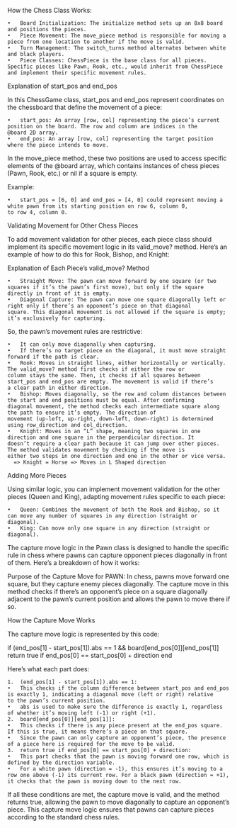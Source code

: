 How the Chess Class Works:

    •	Board Initialization: The initialize method sets up an 8x8 board and positions the pieces.
    •	Piece Movement: The move_piece method is responsible for moving a piece from one location to another if the move is valid.
    •	Turn Management: The switch_turns method alternates between white and black players.
    •	Piece Classes: ChessPiece is the base class for all pieces. Specific pieces like Pawn, Rook, etc., would inherit from ChessPiece
    and implement their specific movement rules.

Explanation of start_pos and end_pos

In this ChessGame class, start_pos and end_pos represent coordinates on the chessboard that define the movement of a piece:

    •	start_pos: An array [row, col] representing the piece’s current position on the board. The row and column are indices in the
    @board 2D array.
    •	end_pos: An array [row, col] representing the target position where the piece intends to move.

In the move_piece method, these two positions are used to access specific elements of the @board array, which contains instances
of chess pieces (Pawn, Rook, etc.) or nil if a square is empty.

Example:

    •	start_pos = [6, 0] and end_pos = [4, 0] could represent moving a white pawn from its starting position on row 6, column 0,
    to row 4, column 0.

Validating Movement for Other Chess Pieces

To add movement validation for other pieces, each piece class should implement its specific movement logic in its valid_move? method.
Here’s an example of how to do this for Rook, Bishop, and Knight:

Explanation of Each Piece’s valid_move? Method

    •	Straight Move: The pawn can move forward by one square (or two squares if it’s the pawn’s first move), but only if the square
    directly in front of it is empty.
    •	Diagonal Capture: The pawn can move one square diagonally left or right only if there’s an opponent’s piece on that diagonal
    square. This diagonal movement is not allowed if the square is empty; it’s exclusively for capturing.

So, the pawn’s movement rules are restrictive:

    •	It can only move diagonally when capturing.
    •	If there’s no target piece on the diagonal, it must move straight forward if the path is clear.
    •	Rook: Moves in straight lines, either horizontally or vertically. The valid_move? method first checks if either the row or
    column stays the same. Then, it checks if all squares between start_pos and end_pos are empty. The movement is valid if there’s
    a clear path in either direction.
    •	Bishop: Moves diagonally, so the row and column distances between the start and end positions must be equal. After confirming
    diagonal movement, the method checks each intermediate square along the path to ensure it’s empty. The direction of
    movement (up-left, up-right, down-left, down-right) is determined using row_direction and col_direction.
    •	Knight: Moves in an “L” shape, meaning two squares in one direction and one square in the perpendicular direction. It
    doesn’t require a clear path because it can jump over other pieces. The method validates movement by checking if the move is
    either two steps in one direction and one in the other or vice versa.
      => Knight = Horse => Moves in L Shaped direction

Adding More Pieces

Using similar logic, you can implement movement validation for the other pieces (Queen and King), adapting movement rules specific to
each piece:

    •	Queen: Combines the movement of both the Rook and Bishop, so it can move any number of squares in any direction (straight or diagonal).
    •	King: Can move only one square in any direction (straight or diagonal).

The capture move logic in the Pawn class is designed to handle the specific rule in chess where pawns can capture opponent pieces diagonally
in front of them. Here’s a breakdown of how it works:

Purpose of the Capture Move for PAWN:
In chess, pawns move forward one square, but they capture enemy pieces diagonally. The capture move in this method checks if there’s an
opponent’s piece on a square diagonally adjacent to the pawn’s current position and allows the pawn to move there if so.

How the Capture Move Works

The capture move logic is represented by this code:

if (end_pos[1] - start_pos[1]).abs == 1 && board[end_pos[0]][end_pos[1]]
return true if end_pos[0] == start_pos[0] + direction
end

Here’s what each part does:

    1.	(end_pos[1] - start_pos[1]).abs == 1:
    •	This checks if the column difference between start_pos and end_pos is exactly 1, indicating a diagonal move (left or right) relative
    to the pawn’s current position.
    •	abs is used to make sure the difference is exactly 1, regardless of whether it’s moving left (-1) or right (+1).
    2.	board[end_pos[0]][end_pos[1]]:
    •	This checks if there is any piece present at the end_pos square. If this is true, it means there’s a piece on that square.
    •	Since the pawn can only capture an opponent’s piece, the presence of a piece here is required for the move to be valid.
    3.	return true if end_pos[0] == start_pos[0] + direction:
    •	This part checks that the pawn is moving forward one row, which is defined by the direction variable.
    •	For a white pawn (direction = -1), this ensures it’s moving to a row one above (-1) its current row. For a black pawn (direction = +1),
    it checks that the pawn is moving down to the next row.

If all these conditions are met, the capture move is valid, and the method returns true, allowing the pawn to move diagonally to capture an
opponent’s piece. This capture move logic ensures that pawns can capture pieces according to the standard chess rules.
